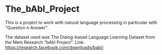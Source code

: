 # The_bAbI_Project
This is a project to work with natural language processing in particular with "Question n Answer".

The dataset used was The Dialog-based Language Learning Dataset from the Mets Research "bAbI Project".
Link: https://research.facebook.com/downloads/babi/
